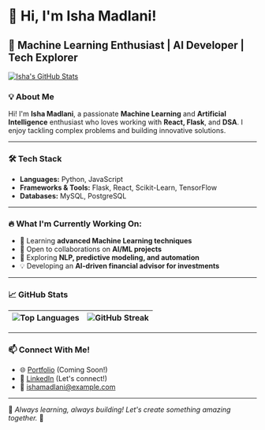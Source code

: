 # 👋 Hi, I'm Isha Madlani!

## 🚀 Machine Learning Enthusiast | AI Developer | Tech Explorer

[![Isha's GitHub Stats](https://github-readme-stats.vercel.app/api?username=IshaM1801&show_icons=true&theme=radical)](https://github.com/anuraghazra/github-readme-stats)

### 💡 About Me

Hi! I'm **Isha Madlani**, a passionate **Machine Learning** and **Artificial Intelligence** enthusiast who loves working with **React, Flask**, and **DSA**. I enjoy tackling complex problems and building innovative solutions.

---

### 🛠️ Tech Stack
- **Languages:** Python, JavaScript
- **Frameworks & Tools:** Flask, React, Scikit-Learn, TensorFlow
- **Databases:** MySQL, PostgreSQL

---

### 🔥 What I'm Currently Working On:
- 🌱 Learning **advanced Machine Learning techniques**
- 🤝 Open to collaborations on **AI/ML projects**
- 🧠 Exploring **NLP, predictive modeling, and automation**
- 💡 Developing an **AI-driven financial advisor for investments**

---

### 📈 GitHub Stats
| ![Top Languages](https://github-readme-stats.vercel.app/api/top-langs/?username=IshaM1801&layout=compact&theme=radical) | ![GitHub Streak](https://github-readme-streak-stats.herokuapp.com/?user=IshaM1801&theme=radical) |
|---|---|

---

### 📫 Connect With Me!
- 🌐 [Portfolio](#) (Coming Soon!)
- 💼 [LinkedIn](#) (Let's connect!)
- 📧 ishamadlani@example.com

---

🚀 *Always learning, always building! Let's create something amazing together.* 🎯

